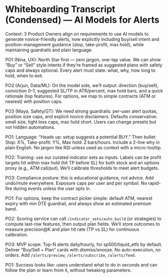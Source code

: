 # Whiteboarding Transcript (Condensed) — AI Models for Alerts

Context: 3 Product Owners align on requirements to use AI models to generate novice​-friendly alerts, now explicitly including buy/sell intent and position​-management guidance (stop, take​-profit, max hold), while maintaining guardrails and plain language.

PO1 (Nina, UX): North Star first — zero jargon, one​-tap value. We can show “Buy” or “Sell” style intents if they’re framed as suggested plans with safety caps and always optional. Every alert must state: what, why, how long to hold, when to exit.

PO2 (Arjun, Data/ML): On the model side, we’ll output: direction (buy/sell), conviction 0–1, suggested SL/TP in ATR/percent, max hold bars, and a quick rationale (top features). For options, we map to simple contracts (ATM or nearest) with position caps.

PO3 (Maya, Safety/GT): We need strong guardrails: per​-user alert quotas, position size caps, and explicit novice disclaimers. Defaults conservative: small size, tight loss caps, max hold short. Users can change presets but not hidden automations.

PO1: Language: “Heads up: setup suggests a potential BUY.” Then bullet: Stop: X%, Take​-profit: Y%, Max hold: Z bars/hours. Include a 2​-line why in plain English. No jargon like RSI unless used as context with a micro​-tooltip.

PO2: Training: use our curated indicator sets as inputs. Labels can be profit targets hit within max hold (hit TP before SL) for both stock and an options proxy (e.g., ATM call/put). We’ll calibrate thresholds to meet alert budgets.

PO3: Compliance posture: this is educational guidance, not advice. Add undo/mute everywhere. Exposure caps per user and per symbol. No rapid​-fire during events unless the user opts in.

PO1: For options, keep the contract picker simple: default ATM, nearest expiry with min DTE guardrail, and always show an estimated premium band.

PO2: Scoring service can call `/indicator_sets/auto_build` (or strategies) to compute last​-row features, then output plan fields. We’ll store outcomes to measure precision@K and plan hit rate (TP vs SL) for continuous calibration.

PO3: MVP scope: Top​-N alerts daily/hourly, for sp500/liquid_etfs by default. Deliver “Buy/Sell + Plan” cards with dismiss/snooze. No auto​-execution, no orders. Add `/alerts/preview`, `/alerts/subscribe`, `/alerts/feed`.

PO1: Success looks like: users understand what to do in seconds and can follow the plan or learn from it, without tweaking parameters.
